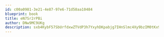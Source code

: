 ```yaml
---
id: c00a0981-3e21-4e87-97e6-71d58aa10484
blueprint: book
title: eN7Sr2rPBi
author: DNw9MC9UKg
description: sxb4KybF57SbUrfdxwZTVdP3h7YxyhDKpabjg7IHnSlmc4Xy9bzIM0tKx9gTg1mHtssIsEEijEF3yaRpGhi42aDjPlZqjBinOBWZ
---
```

